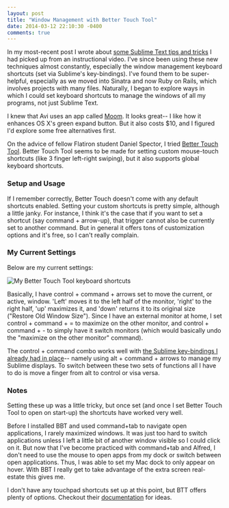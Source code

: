```yaml
---
layout: post
title: "Window Management with Better Touch Tool"
date: 2014-03-12 22:10:30 -0400
comments: true
---
```


In my most-recent post I wrote about [some Sublime Text tips and tricks](http://sts10.github.io/2014/03/01/some-sublime-text-tips-and-tricks.html) I had picked up from an instructional video. I've since been using these new techniques almost constantly, especially the window management keyboard shortcuts (set via Sublime's key-bindings). I've found them to be super-helpful, especially as we moved into Sinatra and now Ruby on Rails, which involves projects with many files. Naturally, I began to explore ways in which I could set keyboard shortcuts to manage the windows of all my programs, not just Sublime Text. 

<!-- more -->

I knew that Avi uses an app called [Moom](http://manytricks.com/moom/). It looks great-- I like how it enhances OS X's green expand button. But it also costs $10, and I figured I'd explore some free alternatives first. 

On the advice of fellow Flatiron student Daniel Spector, I tried [Better Touch Tool](http://www.boastr.net/). Better Touch Tool seems to be made for setting custom mouse-touch shortcuts (like 3 finger left-right swiping), but it also supports global keyboard shortcuts. 

### Setup and Usage

If I remember correctly, Better Touch doesn't come with any default shortcuts enabled. Setting your custom shortcuts is pretty simple, although a little janky. For instance, I think it's the case that if you want to set a shortcut (say command + arrow-up), that trigger cannot also be currently set to another command. But in general it offers tons of customization options and it's free, so I can't really complain.  

### My Current Settings

Below are my current settings: 

![My Better Touch Tool keyboard shortcuts](http://i.imgur.com/3k3bkeM.png)

Basically, I have control + command + arrows set to move the current, or active, window. 'Left' moves it to the left half of the monitor, 'right' to the right half, 'up' maximizes it, and 'down' returns it to its original size ("Restore Old Window Size"). Since I have an external monitor at home, I set control + command + = to maximize on the other monitor, and control + command + - to simply have it switch monitors (which would basically undo the "maximize on the other monitor" command). 

The control + command combo works well with [the Sublime key-bindings I already had in place](http://sts10.github.io/2014/03/01/some-sublime-text-tips-and-tricks.html)-- namely using alt + command + arrows to manage my Sublime displays. To switch between these two sets of functions all I have to do is move a finger from alt to control or visa versa. 

### Notes

Setting these up was a little tricky, but once set (and once I set Better Touch Tool to open on start-up) the shortcuts have worked very well. 

Before I installed BBT and used command+tab to navigate open applications, I rarely maximized windows. It was just too hard to switch applications unless I left a little bit of another window visible so I could click on it. But now that I've become practiced with command+tab and Alfred, I don't need to use the mouse to open apps from my dock or switch between open applications. Thus, I was able to set my Mac dock to only appear on hover. With BBT I really get to take advantage of the extra screen real-estate this gives me. 

I don't have any touchpad shortcuts set up at this point, but BTT offers plenty of options. Checkout their [documentation](http://blog.boastr.net/documentation-faq/new-bettertouchtool-documentation/) for ideas. 

